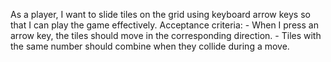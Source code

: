As a player, I want to slide tiles on the grid using keyboard arrow keys so that I can play the game effectively.
    Acceptance criteria:
    - When I press an arrow key, the tiles should move in the corresponding direction.
    - Tiles with the same number should combine when they collide during a move.

